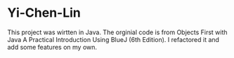 # Yi-Chen-Lin
This project was wirtten in Java. 
The orginial code is from Objects First with Java A Practical Introduction Using BlueJ (6th Edition).
I refactored it and add some features on my own.
